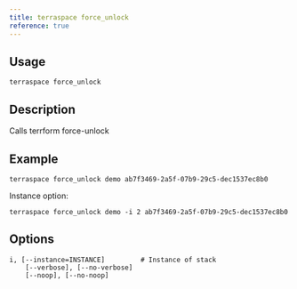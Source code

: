 ```yaml
---
title: terraspace force_unlock
reference: true
---
```


## Usage

    terraspace force_unlock

## Description

Calls terrform force-unlock

## Example

    terraspace force_unlock demo ab7f3469-2a5f-07b9-29c5-dec1537ec8b0

Instance option:

    terraspace force_unlock demo -i 2 ab7f3469-2a5f-07b9-29c5-dec1537ec8b0


## Options

```
i, [--instance=INSTANCE]         # Instance of stack
    [--verbose], [--no-verbose]  
    [--noop], [--no-noop]        
```

